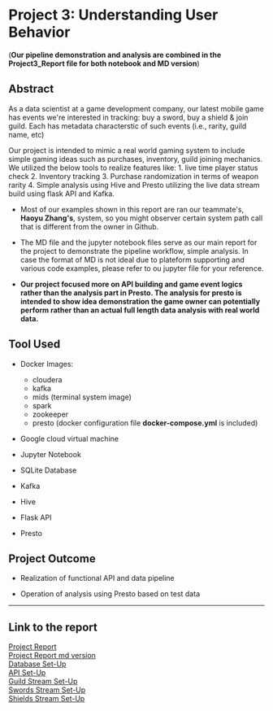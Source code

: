 # Project 3: Understanding User Behavior

(**Our pipeline demonstration and analysis are combined in the Project3_Report file for both notebook and MD version**)


## Abstract

As a data scientist at a game development company, our latest mobile game has events we're interested in tracking: buy a sword, buy a shield & join guild. Each has metadata characterstic of such events (i.e., rarity, guild name, etc)

Our project is intended to mimic a real world gaming system to include simple gaming ideas such as purchases, inventory, guild joining mechanics. We utilized the below tools to realize features like: 
    1. live time player status check
    2. Inventory tracking
    3. Purchase randomization in terms of weapon rarity
    4. Simple analysis using Hive and Presto utilizing the live data stream build using flask API and Kafka.
    
- Most of our examples shown in this report are ran our teammate's, **Haoyu Zhang's**, system, so you might observer certain system path call that is different from the owner in Github.

- The MD file and the jupyter notebook files serve as our main report for the project to demonstrate the pipeline workflow, simple analysis. In case the format of MD is not ideal due to plateform supporting and various code examples, please refer to ou jupyter file for your reference.

- **Our project focused more on API building and game event logics rather than the analysis part in Presto. The analysis for presto is intended to show idea demonstration the game owner can potentially perform rather than an actual full length data analysis with real world data.**

    
## Tool Used

- Docker Images: 
  - cloudera 
  - kafka                        
  - mids (terminal system image)
  - spark
  - zookeeper
  - presto
  (docker configuration file __docker-compose.yml__ is included)
  

- Google cloud virtual machine 

- Jupyter Notebook

- SQLite Database

- Kafka

- Hive

- Flask API

- Presto



## Project Outcome

- Realization of functional API and data pipeline
  
- Operation of analysis using Presto based on test data

-----    

## Link to the report

[Project Report](Project3_Report.ipynb)\
[Project Report md version](Project3_Report.md)\
[Database Set-Up](create_database.ipynb)\
[API Set-Up](game_api.py)\
[Guild Stream Set-Up](write_guild_stream.py)\
[Swords Stream Set-Up](write_swords_stream.py)\
[Shields Stream Set-Up](write_shields_stream.py)


    



